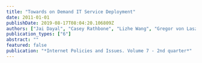 ```yaml
---
title: "Towards on Demand IT Service Deployment"
date: 2011-01-01
publishDate: 2019-08-17T08:04:20.106809Z
authors: ["Jai Dayal", "Casey Rathbone", "Lizhe Wang", "Gregor von Laszewski"]
publication_types: ["6"]
abstract: ""
featured: false
publication: "*Internet Policies and Issues. Volume 7 - 2nd quarter*"
---
```


